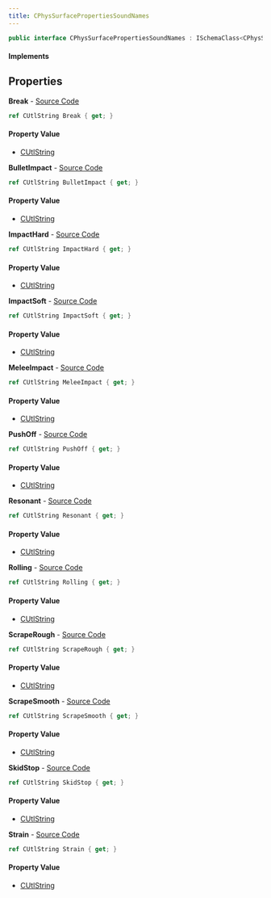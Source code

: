 ```yaml
---
title: CPhysSurfacePropertiesSoundNames
---
```


```csharp
public interface CPhysSurfacePropertiesSoundNames : ISchemaClass<CPhysSurfacePropertiesSoundNames>, ISchemaField, ISchemaClass, INativeHandle
```

#### Implements

## Properties

**Break** - [Source Code](https://github.com/swiftly-solution/swiftlys2/blob/master/managed/src/SwiftlyS2.Generated/Schemas/Interfaces/CPhysSurfacePropertiesSoundNames.cs#L28)

```csharp
ref CUtlString Break { get; }
```

#### Property Value

- [CUtlString](/docs/api/shared/natives/cutlstring)

**BulletImpact** - [Source Code](https://github.com/swiftly-solution/swiftlys2/blob/master/managed/src/SwiftlyS2.Generated/Schemas/Interfaces/CPhysSurfacePropertiesSoundNames.cs#L24)

```csharp
ref CUtlString BulletImpact { get; }
```

#### Property Value

- [CUtlString](/docs/api/shared/natives/cutlstring)

**ImpactHard** - [Source Code](https://github.com/swiftly-solution/swiftlys2/blob/master/managed/src/SwiftlyS2.Generated/Schemas/Interfaces/CPhysSurfacePropertiesSoundNames.cs#L18)

```csharp
ref CUtlString ImpactHard { get; }
```

#### Property Value

- [CUtlString](/docs/api/shared/natives/cutlstring)

**ImpactSoft** - [Source Code](https://github.com/swiftly-solution/swiftlys2/blob/master/managed/src/SwiftlyS2.Generated/Schemas/Interfaces/CPhysSurfacePropertiesSoundNames.cs#L16)

```csharp
ref CUtlString ImpactSoft { get; }
```

#### Property Value

- [CUtlString](/docs/api/shared/natives/cutlstring)

**MeleeImpact** - [Source Code](https://github.com/swiftly-solution/swiftlys2/blob/master/managed/src/SwiftlyS2.Generated/Schemas/Interfaces/CPhysSurfacePropertiesSoundNames.cs#L32)

```csharp
ref CUtlString MeleeImpact { get; }
```

#### Property Value

- [CUtlString](/docs/api/shared/natives/cutlstring)

**PushOff** - [Source Code](https://github.com/swiftly-solution/swiftlys2/blob/master/managed/src/SwiftlyS2.Generated/Schemas/Interfaces/CPhysSurfacePropertiesSoundNames.cs#L34)

```csharp
ref CUtlString PushOff { get; }
```

#### Property Value

- [CUtlString](/docs/api/shared/natives/cutlstring)

**Resonant** - [Source Code](https://github.com/swiftly-solution/swiftlys2/blob/master/managed/src/SwiftlyS2.Generated/Schemas/Interfaces/CPhysSurfacePropertiesSoundNames.cs#L38)

```csharp
ref CUtlString Resonant { get; }
```

#### Property Value

- [CUtlString](/docs/api/shared/natives/cutlstring)

**Rolling** - [Source Code](https://github.com/swiftly-solution/swiftlys2/blob/master/managed/src/SwiftlyS2.Generated/Schemas/Interfaces/CPhysSurfacePropertiesSoundNames.cs#L26)

```csharp
ref CUtlString Rolling { get; }
```

#### Property Value

- [CUtlString](/docs/api/shared/natives/cutlstring)

**ScrapeRough** - [Source Code](https://github.com/swiftly-solution/swiftlys2/blob/master/managed/src/SwiftlyS2.Generated/Schemas/Interfaces/CPhysSurfacePropertiesSoundNames.cs#L22)

```csharp
ref CUtlString ScrapeRough { get; }
```

#### Property Value

- [CUtlString](/docs/api/shared/natives/cutlstring)

**ScrapeSmooth** - [Source Code](https://github.com/swiftly-solution/swiftlys2/blob/master/managed/src/SwiftlyS2.Generated/Schemas/Interfaces/CPhysSurfacePropertiesSoundNames.cs#L20)

```csharp
ref CUtlString ScrapeSmooth { get; }
```

#### Property Value

- [CUtlString](/docs/api/shared/natives/cutlstring)

**SkidStop** - [Source Code](https://github.com/swiftly-solution/swiftlys2/blob/master/managed/src/SwiftlyS2.Generated/Schemas/Interfaces/CPhysSurfacePropertiesSoundNames.cs#L36)

```csharp
ref CUtlString SkidStop { get; }
```

#### Property Value

- [CUtlString](/docs/api/shared/natives/cutlstring)

**Strain** - [Source Code](https://github.com/swiftly-solution/swiftlys2/blob/master/managed/src/SwiftlyS2.Generated/Schemas/Interfaces/CPhysSurfacePropertiesSoundNames.cs#L30)

```csharp
ref CUtlString Strain { get; }
```

#### Property Value

- [CUtlString](/docs/api/shared/natives/cutlstring)

